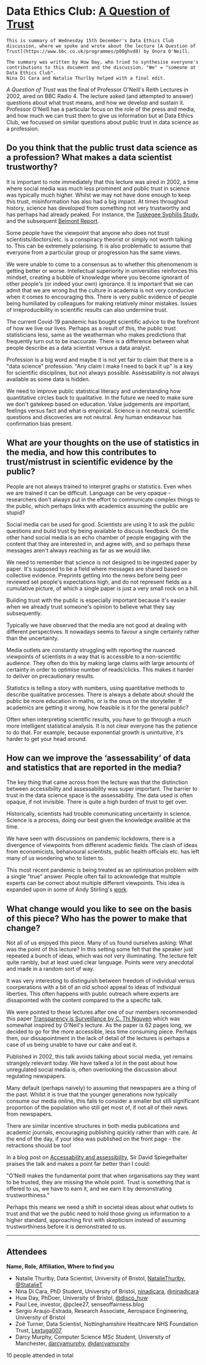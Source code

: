 # Data Ethics Club: [A Question of Trust](https://www.bbc.co.uk/programmes/p00ghvd8)

```{admonition} What's this? 
This is summary of Wednesday 15th December's Data Ethics Club discussion, where we spoke and wrote about the lecture [A Question of Trust](https://www.bbc.co.uk/programmes/p00ghvd8) by Onora O'Neill.

The summary was written by Huw Day, who tried to synthesise everyone's contributions to this document and the discussion. "We" = "someone at Data Ethics Club". 
Nina Di Cara and Natalie Thurlby helped with a final edit.
```
_A Question of Trust_ was the final of Professor O'Neill's Reith Lectures in 2002, aired on BBC Radio 4. 
The lecture asked (and attempted to answer) questions about what trust means, and how we develop and sustain it. 
Professor O'Neill has a particular focus on the role of the press and media, and how much we can trust them to give us information but at Data Ethics Club, we focussed on similar questions about public trust in data science as a profession. 
## Do you think that the public trust data science as a profession? What makes a data scientist trustworthy?

It is important to note immediately that this lecture was aired in 2002, a time where social media was much less prominent and public trust in science was typically much higher. Whilst we may not have done enough to keep this trust, misinformation has also had a big impact. At times throughout history, science has developed from something not very trustworthy and has perhaps had already peaked. 
For instance, the [Tuskegee Syphilis Study](https://en.wikipedia.org/wiki/Tuskegee_Syphilis_Study), and the subsequent [Belmont Report](https://en.wikipedia.org/wiki/Belmont_Report). 

Some people have the viewpoint that anyone who does not trust scientists/doctors/etc. is a conspiracy theorist or simply not worth talking to. This can be extremely polarising. It is also problematic to assume that everyone from a particular group or progression has the same views.

We were unable to come to a consensus as to whether this phenomenom is getting better or worse. Intellectual superiority in universities reinforces this mindset, creating a bubble of knowledge where you become ignorant of other people's (or indeed your own) ignorance. It is important that we can admit that we are wrong but the culture in academia is not very conducive when it comes to encouraging this. There is very public evidence of people being humiliated by colleagues for making relatively minor mistakes. Issues of irreproducibility in scientific results can also undermine trust.

The current Covid-19 pandemic has bought scientific advice to the forefront of how we live our lives. Perhaps as a result of this, the public trust statisticians less, same as the weatherman who makes predictions that frequently turn out to be inaccurate. There is a difference between what people describe as a data scientist versus a data analyst. 

Profession is a big word and maybe it is not yet fair to claim that there is a "data science" profession. "Any claim I make I need to back it up" is a key for scientific disciplines, but not always possible. Assessability is not always available as some data is hidden.

We need to improve public statistical literacy and understanding how quantitative circles back to qualitative. In the future we need to make sure we don't gatekeep based on education. Value judgements are important, feelings versus fact and what is empirical. Science is not neutral, scientific questions and discoveries are not neutral. Any human endeavour has confirmation bias present.

## What are your thoughts on the use of statistics in the media, and how this contributes to trust/mistrust in scientific evidence by the public?

People are not always trained to interpret graphs or statistics. Even when we are trained it can be difficult. Language can be very opaque - researchers don't always put in the effort to communicate complex things to the public, which perhaps links with academics assuming the public are stupid?

Social media can be used for good. Scientists are using it to ask the public questions and build trust by being available to discuss feedback. On the other hand social media is an echo chamber of people engaging with the content that they are interested in, and agree with, and so perhaps these messages aren't always reaching as far as we would like.

We need to remember that science is not designed to be ingested paper by paper. It's supposed to be a field where messages are shared based on collective evidence. Preprints getting into the news before being peer reviewed set people's expectations high, and do not represent fields as a cumulative picture, of which a single paper is just a very small rock on a hill. 

Building trust with the public is especially important because it's easier when we already trust someone's opinion to believe what they say subsequently.

Typically we have observed that the media are not good at dealing with different perspectives. It nowadays seems to favour a single certainty rather than the uncertainty.

Media outlets are constantly struggling with reporting the nuanced viewpoints of scientists in a way that is accessible to a non-scientific audience. They often do this by making large claims with large amounts of certainty in order to optimise number of reads/clicks. This makes it harder to deliver on precautionary results.

Statistics is telling a story with numbers, using quantitative methods to describe qualitative processes. There is always a debate about should the public be more education in maths, or is the onus on the storyteller. If academics are getting it wrong, how feasible is it for the general public?

Often when interpreting scientific results, you have to go through a much more intelligent statistical analysis. It is not clear everyone has the patience to do that. For example, because exponential growth is unintuitive, it's harder to get your head around.

## How can we improve the ‘assessability’ of data and statistics that are reported in the media?

The key thing that came across from the lecture was that the distinction between accessibility and assessability was super important. The barrier to trust in the data science space is the assessability. The data used is often opaque, if not invisible. There is quite a high burden of trust to get over.

Historically, scientists had trouble communicating uncertainty in science. Science is a process, doing our best given the knowledge availible at the time.

We have seen with discussions on pandemic lockdowns, there is a divergence of viewpoints from different academic fields. The clash of ideas from economicists, behaivoural scientists, public health officials etc. has left many of us wondering who to listen to.

This most recent pandemic is being treated as an optimisation problem with a single "true" answer. People often fail to acknowledge that multiple experts can be correct about multiple different viewpoints. This idea is expanded upon in some of Andy Stirling's [work](https://www.nature.com/articles/4681029a).

## What change would you like to see on the basis of this piece? Who has the power to make that change?

Not all of us enjoyed this piece. Many of us found ourselves asking: What was the point of this lecture? In this setting some felt that the speaker just repeated a bunch of ideas, which was not very illuminating. The lecture felt quite rambly, but at least used clear language. Points were very anecdotal and made in a random sort of way.

It was very interesting to distinguish between freedom of individual versus coorperations with a bit of an old school appeal to ideas of individual liberties. This often happens with public outreach where experts are dissapointed with the content compared to the a specific talk.

We were pointed to these lectures after one of our members recommended this paper [Transparency is Surveillance by C. Thi Nguyen](https://philarchive.org/archive/NGUTISv2) which was somewhat inspired by O'Neil's lecture. As the paper is 62 pages long, we decided to go for the more accessible, less time consuming piece. Perhaps then, our dissapointment in the lack of detail of the lectures is perhaps a case of us being unable to have our cake and eat it.

Published in 2002, this talk avoids talking about social media, yet remains strangely relevant today. We have talked a lot in the past about how unregulated social media is, often overlooking the discussion about regulating newspapers.

Many default (perhaps naively) to assuming that newspapers are a thing of the past. Whilst it is true that the younger generations now typically consume our media online, this fails to consider a smaller but still significant proportion of the population who still get most of, if not all of their news from newspapers. 

There are similar incentive structures in both media publications and academic journals, encouraging publishing quickly rather than with care. At the end of the day, if your idea was published on the front page - the retractions should be too!

In a blog post on [Accessability and assessibility](https://osr.statisticsauthority.gov.uk/why-i-like-the-code/), Sir David Spiegelhalter praises the talk and makes a point far better than I could: 

"O’Neill makes the fundamental point that when organisations say they want to be trusted, they are missing the whole point. Trust is something that is offered to us, we have to earn it, and we earn it by demonstrating trustworthiness."

Perhaps this means we need a shift in societal ideas about what outlets to trust and that we the public need to hold those giving us information to a higher standard, approaching first with skepticism instead of assuming trustworthiness before it is demonstrated to us.

---

## Attendees

__Name, Role, Affiliation, Where to find you__
- Natalie Thurlby, Data Scientist, University of Bristol, [NatalieThurlby](https://github.com/NatalieThurlby/), [@StatalieT](https://twitter.com/StatalieT) 
- Nina Di Cara, PhD Student, University of Bristol, [ninadicara](https://github.com/ninadicara/), [@ninadicara](https://twitter.com/ninadicara)
- Huw Day, PhDoer, University of Bristol, [@disco_huw](https://twitter.com/disco_huw)
- Paul Lee, investor, @pclee27, senseoffairness.blog
- Sergio Araujo-Estrada, Research Associate, Aerospace Engineering, University of Bristol
- Zoë Turner, Data Scientist, Nottinghamshire Healthcare NHS Foundation Trust, [Lextuga007](https://github.com/Lextuga007)
- Darcy Murphy, Computer Science MSc Student, University of Manchester, [darcyamurphy](https://github.com/darcyamurphy), [@darcyamurphy](https://twitter.com/darcyamurphy)

10 people attended in total
